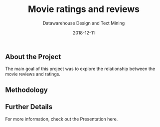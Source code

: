﻿---
title: Movie ratings and reviews
subtitle: Datawarehouse Design and Text Mining
method: Text Mining
layout: default
modal-id: 1
date: 2018-12-11
img: imdb.png
thumbnail: imdb.png
alt: image-alt
---

##  About the Project
The main goal of this project was to explore the relationship between the movie reviews and ratings.

## Methodology


## Further Details
For more information, check out the Presentation here.

